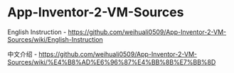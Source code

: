 App-Inventor-2-VM-Sources
=========================

English Instruction -
https://github.com/weihuali0509/App-Inventor-2-VM-Sources/wiki/English-Instruction

中文介绍 - 
https://github.com/weihuali0509/App-Inventor-2-VM-Sources/wiki/%E4%B8%AD%E6%96%87%E4%BB%8B%E7%BB%8D
